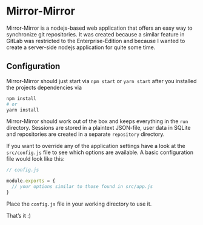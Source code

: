 # Mirror-Mirror

Mirror-Mirror is a nodejs-based web application that offers an easy
way to synchronize git repositories. It was created because a similar
feature in GitLab was restricted to the Enterprise-Edition and
because I wanted to create a server-side nodejs application for
quite some time.

## Configuration

Mirror-Mirror should just start via `npm start` or `yarn start` after 
you installed the projects dependencies via

```sh
npm install
# or
yarn install
```

Mirror-Mirror should work out of the box and keeps everything in the
`run` directory. Sessions are stored in a plaintext JSON-file, 
user data in SQLite and repositories are created in a separate
`repository` directory.

If you want to override any of the application settings have
a look at the `src/config.js` file to see which options are 
available. A basic configuration file would look like this: 

```js
// config.js

module.exports = {
  // your options similar to those found in src/app.js
}
```

Place the `config.js` file in your working directory to use it.

That’s it :)
